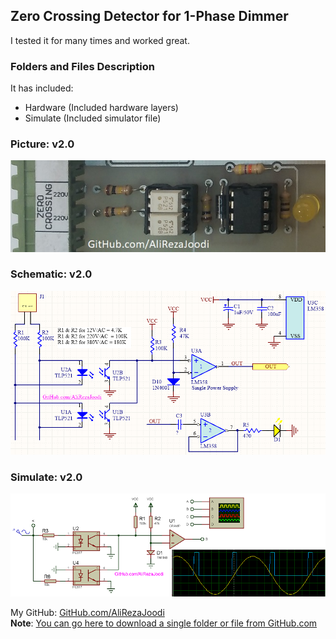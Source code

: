 ## Zero Crossing Detector for 1-Phase Dimmer
I tested it for many times and worked great.

### Folders and Files Description
It has included:
- Hardware (Included hardware layers)
- Simulate (Included simulator file)

### Picture: v2.0
![](Pictures/v2.0.jpg)

### Schematic: v2.0
![](Hardware/v2.0.png)

### Simulate: v2.0
![](Simulate/v2.0.png)

My GitHub: [GitHub.com/AliRezaJoodi](https://github.com/AliRezaJoodi)   
**Note**: [You can go here to download a single folder or file from GitHub.com](https://minhaskamal.github.io/DownGit/#/home)
